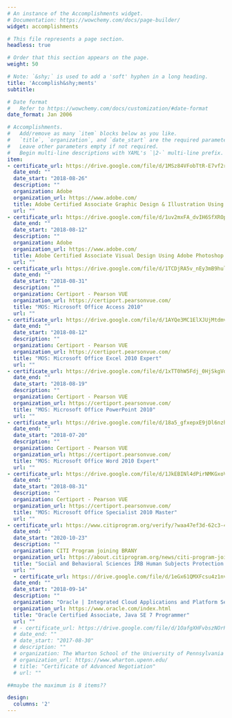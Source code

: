 ```yaml
---
# An instance of the Accomplishments widget.
# Documentation: https://wowchemy.com/docs/page-builder/
widget: accomplishments

# This file represents a page section.
headless: true

# Order that this section appears on the page.
weight: 50

# Note: `&shy;` is used to add a 'soft' hyphen in a long heading.
title: 'Accomplish&shy;ments'
subtitle:

# Date format
#   Refer to https://wowchemy.com/docs/customization/#date-format
date_format: Jan 2006

# Accomplishments.
#   Add/remove as many `item` blocks below as you like.
#   `title`, `organization`, and `date_start` are the required parameters.
#   Leave other parameters empty if not required.
#   Begin multi-line descriptions with YAML's `|2-` multi-line prefix.
item:
- certificate_url: https://drive.google.com/file/d/1MSz84VFobTtR-E7vf2rx6JdwOtCkdGhV/view?usp=sharing
  date_end: ""
  date_start: "2018-08-26"
  description: ""
  organization: Adobe
  organization_url: https://www.adobe.com/
  title: Adobe Certified Associate Graphic Design & Illustration Using Adobe Illustrator CC 2015
  url: ""
- certificate_url: https://drive.google.com/file/d/1uv2mxFA_dvIH6SfXROpQPigjcntqE3vi/view?usp=sharing
  date_end: ""
  date_start: "2018-08-12"
  description: ""
  organization: Adobe
  organization_url: https://www.adobe.com/
  title: Adobe Certified Associate Visual Design Using Adobe Photoshop CC 2015
  url: ""
- certificate_url: https://drive.google.com/file/d/1TCDjRA5v_nEy3mB9huli5qqtasjYm4ha/view?usp=sharing
  date_end: ""
  date_start: "2018-08-31"
  description: ""
  organization: Certiport - Pearson VUE
  organization_url: https://certiport.pearsonvue.com/
  title: "MOS: Microsoft Office Access 2010"
  url: ""
- certificate_url: https://drive.google.com/file/d/1AYQe3MC1ElXJUjMtdmvCYERTz-c3QrZ4/view?usp=sharing
  date_end: ""
  date_start: "2018-08-12"
  description: ""
  organization: Certiport - Pearson VUE
  organization_url: https://certiport.pearsonvue.com/
  title: "MOS: Microsoft Office Excel 2010 Expert"
  url: ""
- certificate_url: https://drive.google.com/file/d/1xTT0hW5Fdj_0HjSkgVdAfK2rANJiIzgB/view?usp=sharing
  date_end: ""
  date_start: "2018-08-19"
  description: ""
  organization: Certiport - Pearson VUE
  organization_url: https://certiport.pearsonvue.com/
  title: "MOS: Microsoft Office PowerPoint 2010"
  url: ""
- certificate_url: https://drive.google.com/file/d/18a5_gfxepxE9jDl6nzh3twqDqS-FOyW7/view?usp=sharing
  date_end: ""
  date_start: "2018-07-20"
  description: ""
  organization: Certiport - Pearson VUE
  organization_url: https://certiport.pearsonvue.com/
  title: "MOS: Microsoft Office Word 2010 Expert"
  url: ""
- certificate_url: https://drive.google.com/file/d/1JkEBINl4dPirNMKGxoVPjda2efaG5gML/view?usp=sharing
  date_end: ""
  date_start: "2018-08-31"
  description: ""
  organization: Certiport - Pearson VUE
  organization_url: https://certiport.pearsonvue.com/
  title: "MOS: Microsoft Office Specialist 2010 Master"
  url: ""
- certificate_url: https://www.citiprogram.org/verify/?waa47ef3d-62c3-41cf-8c1d-d57411757234-39110651
  date_end: ""
  date_start: "2020-10-23"
  description: ""
  organization: CITI Program joining BRANY
  organization_url: https://about.citiprogram.org/news/citi-program-joins-brany/
  title: "Social and Behavioral Sciences IRB Human Subjects Protection Training Course"
  url: ""
  - certificate_url: https://drive.google.com/file/d/1eGx61QMXFcsu4z1nv6hlGSPLQ5Ud4Zb6/view?usp=sharing
  date_end: ""
  date_start: "2018-09-14"
  description: ""
  organization: "Oracle | Integrated Cloud Applications and Platform Services"
  organization_url: https://www.oracle.com/index.html
  title: "Oracle Certified Associate, Java SE 7 Programmer"
  url: ""
  # - certificate_url: https://drive.google.com/file/d/1OafgXHFvbszNOrPETqxHYabg8FRCUl-8/view
  # date_end: ""
  # date_start: "2017-08-30"
  # description: ""
  # organization: The Wharton School of the University of Pennsylvania
  # organization_url: https://www.wharton.upenn.edu/
  # title: "Certificate of Advanced Negotiation"
  # url: ""

##maybe the maximum is 8 items??

design:
  columns: '2' 
---
```


